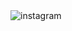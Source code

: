 <img src="https://res.cloudinary.com/dxm2oqlbo/image/upload/v1677507911/insta_fagh4b.png" alt="instagram" />